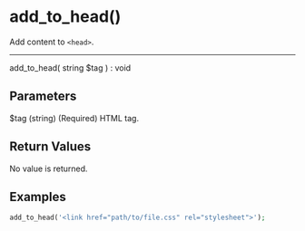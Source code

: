 # add_to_head()

Add content to `<head>`.

---

add_to_head( string $tag ) : void

## Parameters

$tag (string) (Required) HTML tag.

## Return Values

No value is returned.

## Examples

```php
add_to_head('<link href="path/to/file.css" rel="stylesheet">');
```
